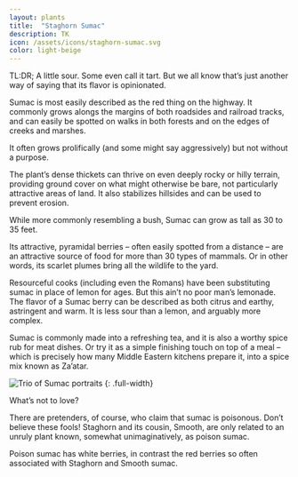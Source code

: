 ```yaml
---
layout: plants
title:  "Staghorn Sumac"
description: TK
icon: /assets/icons/staghorn-sumac.svg
color: light-beige
---
```

TL:DR; A little sour. Some even call it tart. But we all know that’s just another way of saying that its flavor is opinionated.

Sumac is most easily described as the red thing on the highway. It commonly grows alongs the margins of both roadsides and railroad tracks, and can easily be spotted on walks in both forests and on the edges of creeks and marshes. 

It often grows prolifically (and some might say aggressively) but not without a purpose.

The plant’s dense thickets can thrive on even deeply rocky or hilly terrain, providing ground cover on what might otherwise be bare, not particularly attractive areas of land. It also stabilizes hillsides and can be used to prevent erosion. 

While more commonly resembling a bush, Sumac can grow as tall as 30 to 35 feet.

Its attractive, pyramidal berries – often easily spotted from a distance – are an attractive source of food for more than 30 types of mammals. Or in other words, its scarlet plumes bring all the wildlife to the yard.

Resourceful cooks (including even the Romans) have been substituting sumac in place of lemon for ages. But this ain’t no poor man’s lemonade. The flavor of a Sumac berry can be described as both citrus and earthy, astringent and warm. It is less sour than a lemon, and arguably more complex. 

Sumac is commonly made into a refreshing tea, and it is also a worthy spice rub for meat dishes. Or try it as a simple finishing touch on top of a meal – which is precisely how many Middle Eastern kitchens prepare it, into a spice mix known as Za’atar.

![Trio of Sumac portraits](/assets/images/sumac-unedited/6769145301_88893558ac_o.jpg)
{: .full-width}

What’s not to love?

There are pretenders, of course, who claim that sumac is poisonous. Don’t believe these fools! Staghorn and its cousin, Smooth, are only related to an unruly plant known, somewhat unimaginatively, as poison sumac. 

Poison sumac has white berries, in contrast the red berries so often associated with Staghorn and Smooth sumac.


